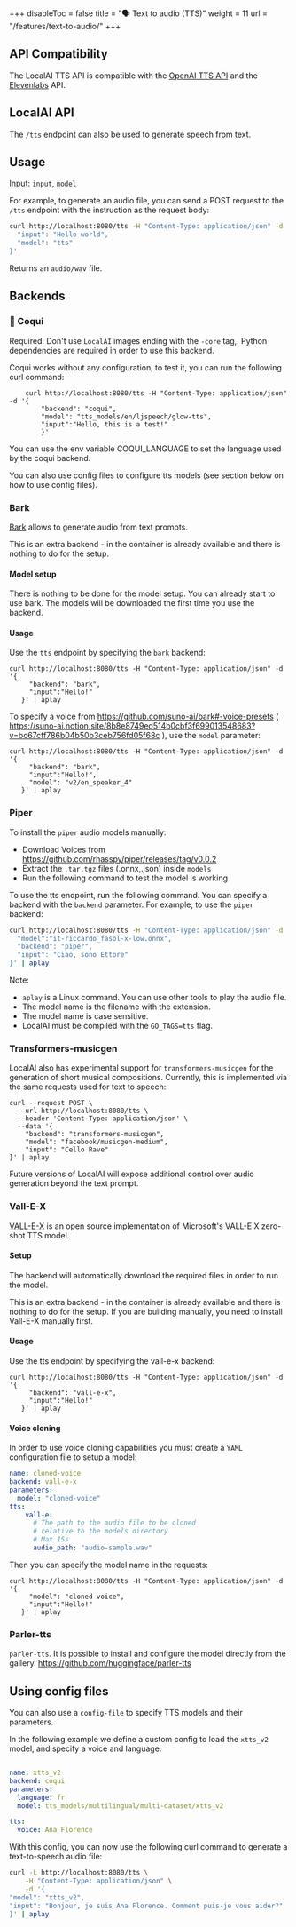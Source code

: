 
+++
disableToc = false
title = "🗣 Text to audio (TTS)"
weight = 11
url = "/features/text-to-audio/"
+++

## API Compatibility

The LocalAI TTS API is compatible with the [OpenAI TTS API](https://platform.openai.com/docs/guides/text-to-speech) and the [Elevenlabs](https://api.elevenlabs.io/docs) API.

## LocalAI API

The `/tts` endpoint can also be used to generate speech from text.

## Usage

Input: `input`, `model`

For example, to generate an audio file, you can send a POST request to the `/tts` endpoint with the instruction as the request body:

```bash
curl http://localhost:8080/tts -H "Content-Type: application/json" -d '{
  "input": "Hello world",
  "model": "tts"
}'
```

Returns an `audio/wav` file.


## Backends

### 🐸 Coqui

Required: Don't use `LocalAI` images ending with the `-core` tag,. Python dependencies are required in order to use this backend.

Coqui works without any configuration, to test it, you can run the following curl command:

```
    curl http://localhost:8080/tts -H "Content-Type: application/json" -d '{         
        "backend": "coqui",
        "model": "tts_models/en/ljspeech/glow-tts",
        "input":"Hello, this is a test!"
        }'
```

You can use the env variable COQUI_LANGUAGE to set the language used by the coqui backend.

You can also use config files to configure tts models (see section below on how to use config files).

### Bark

[Bark](https://github.com/suno-ai/bark) allows to generate audio from text prompts.

This is an extra backend - in the container is already available and there is nothing to do for the setup.

#### Model setup

There is nothing to be done for the model setup. You can already start to use bark. The models will be downloaded the first time you use the backend.

#### Usage

Use the `tts` endpoint by specifying the `bark` backend:

```
curl http://localhost:8080/tts -H "Content-Type: application/json" -d '{         
     "backend": "bark",
     "input":"Hello!"
   }' | aplay
```

To specify a voice from https://github.com/suno-ai/bark#-voice-presets ( https://suno-ai.notion.site/8b8e8749ed514b0cbf3f699013548683?v=bc67cff786b04b50b3ceb756fd05f68c ), use the `model` parameter:

```
curl http://localhost:8080/tts -H "Content-Type: application/json" -d '{         
     "backend": "bark",
     "input":"Hello!",
     "model": "v2/en_speaker_4"
   }' | aplay
```

### Piper

To install the `piper` audio models manually:

- Download Voices from https://github.com/rhasspy/piper/releases/tag/v0.0.2
- Extract the `.tar.tgz` files (.onnx,.json) inside `models`
- Run the following command to test the model is working

To use the tts endpoint, run the following command. You can specify a backend with the `backend` parameter. For example, to use the `piper` backend:
```bash
curl http://localhost:8080/tts -H "Content-Type: application/json" -d '{
  "model":"it-riccardo_fasol-x-low.onnx",
  "backend": "piper",
  "input": "Ciao, sono Ettore"
}' | aplay
```

Note:

- `aplay` is a Linux command. You can use other tools to play the audio file.
- The model name is the filename with the extension.
- The model name is case sensitive.
- LocalAI must be compiled with the `GO_TAGS=tts` flag.

### Transformers-musicgen

LocalAI also has experimental support for `transformers-musicgen` for the generation of short musical compositions. Currently, this is implemented via the same requests used for text to speech:

```
curl --request POST \
  --url http://localhost:8080/tts \
  --header 'Content-Type: application/json' \
  --data '{
    "backend": "transformers-musicgen",
    "model": "facebook/musicgen-medium",
    "input": "Cello Rave"
}' | aplay
```

Future versions of LocalAI will expose additional control over audio generation beyond the text prompt.

### Vall-E-X

[VALL-E-X](https://github.com/Plachtaa/VALL-E-X) is an open source implementation of Microsoft's VALL-E X zero-shot TTS model.

#### Setup

The backend will automatically download the required files in order to run the model.

This is an extra backend - in the container is already available and there is nothing to do for the setup. If you are building manually, you need to install Vall-E-X manually first.

#### Usage

Use the tts endpoint by specifying the vall-e-x backend:

```
curl http://localhost:8080/tts -H "Content-Type: application/json" -d '{         
     "backend": "vall-e-x",
     "input":"Hello!"
   }' | aplay
```

#### Voice cloning

In order to use voice cloning capabilities you must create a `YAML` configuration file to setup a model:

```yaml
name: cloned-voice
backend: vall-e-x
parameters:
  model: "cloned-voice"
tts:
    vall-e:
      # The path to the audio file to be cloned
      # relative to the models directory
      # Max 15s
      audio_path: "audio-sample.wav"
```

Then you can specify the model name in the requests:

```
curl http://localhost:8080/tts -H "Content-Type: application/json" -d '{         
     "model": "cloned-voice",
     "input":"Hello!"
   }' | aplay
```

### Parler-tts

`parler-tts`. It is possible to install and configure the model directly from the gallery. https://github.com/huggingface/parler-tts


## Using config files

You can also use a `config-file` to specify TTS models and their parameters.

In the following example we define a custom config to load the `xtts_v2` model, and specify a voice and language.

```yaml

name: xtts_v2
backend: coqui
parameters:
  language: fr
  model: tts_models/multilingual/multi-dataset/xtts_v2

tts:
  voice: Ana Florence
```

With this config, you can now use the following curl command to generate a text-to-speech audio file:
```bash
curl -L http://localhost:8080/tts \
    -H "Content-Type: application/json" \
    -d '{
"model": "xtts_v2",
"input": "Bonjour, je suis Ana Florence. Comment puis-je vous aider?"
}' | aplay
```
